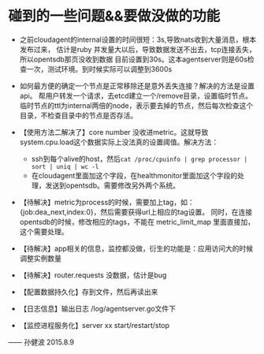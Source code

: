 # 碰到的一些问题&&要做没做的功能

* 之前cloudagent的internal设置的时间很短：3s,导致nats收到大量消息，根本发布过来，
  估计是ruby 并发量大以后，导致数据发送不出去，tcp连接丢失，所以opentsdb那页没收到数据
  目前设置到30s。这本agentserver则是60s检查一次，测试环境。到时候实际可以调整到3600s

* 如何最方便的确定一个节点是正常移除还是意外丢失连接？解决的方法是设置api。
  帮用户转发一个请求，去etcd建立一个/remove目录，设置临时节点。
  临时节点的ttl为internal两倍的node，表示要去掉的节点，然后每次检查这个目录，不检查目录中的节点是否存活。

* 【使用方法二解决了】core number 没收进metric。这就导致system.cpu.load这个数据实际上没法真的设置阈值。解决方法：
  - ssh到每个alive的host，然后`cat /proc/cpuinfo | grep processor | sort | uniq | wc -l`
  - 在cloudagent里面加这个字段，在healthmonitor里面加这个字段的处理，发送到opentsdb。需要修改另外两个系统。

* 【待解决】metric为process的时候，需要加上tag，如：{job:dea_next,index:0}，然后需要获得url上相应的tag设置。
  同时，在连接opentsdb的时候，修改相应的tags，不能在 metric_limit_map 里面直接加，这个需要处理。

* 【待解决】app相关的信息，监控都没做，衍生的功能是：应用访问大的时候调整实例数量

* 【待解决】router.requests 没数据，估计是bug

* 【配置数据持久化】存到文件，然后再读出来

* 【日志信息】输出日志 /log/agentserver.go文件下

* 【监控进程服务化】server xx start/restart/stop

—— 孙健波 2015.8.9